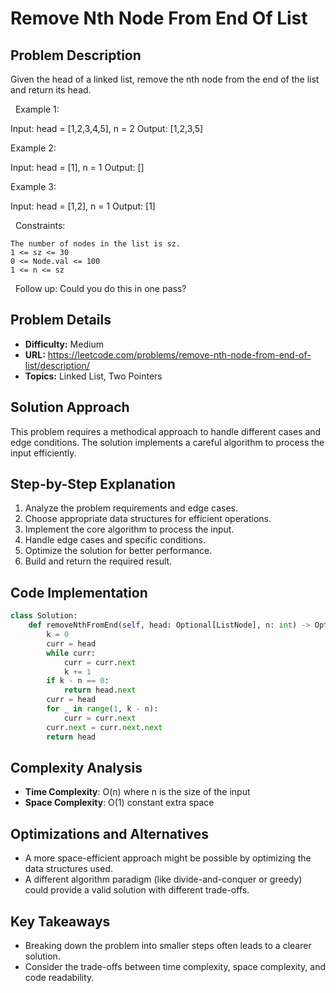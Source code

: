# Remove Nth Node From End Of List

## Problem Description

Given the head of a linked list, remove the nth node from the end of the list and return its head.

 
Example 1:


Input: head = [1,2,3,4,5], n = 2
Output: [1,2,3,5]


Example 2:


Input: head = [1], n = 1
Output: []


Example 3:


Input: head = [1,2], n = 1
Output: [1]


 
Constraints:


	The number of nodes in the list is sz.
	1 <= sz <= 30
	0 <= Node.val <= 100
	1 <= n <= sz


 
Follow up: Could you do this in one pass?

## Problem Details

- **Difficulty:** Medium
- **URL:** https://leetcode.com/problems/remove-nth-node-from-end-of-list/description/
- **Topics:** Linked List, Two Pointers

## Solution Approach

This problem requires a methodical approach to handle different cases and edge conditions. The solution implements a careful algorithm to process the input efficiently.

## Step-by-Step Explanation

1. Analyze the problem requirements and edge cases.
2. Choose appropriate data structures for efficient operations.
3. Implement the core algorithm to process the input.
4. Handle edge cases and specific conditions.
5. Optimize the solution for better performance.
6. Build and return the required result.

## Code Implementation

```python
class Solution:
    def removeNthFromEnd(self, head: Optional[ListNode], n: int) -> Optional[ListNode]:
        k = 0
        curr = head
        while curr:
            curr = curr.next
            k += 1
        if k - n == 0:
            return head.next
        curr = head
        for _ in range(1, k - n):
            curr = curr.next
        curr.next = curr.next.next
        return head
```

## Complexity Analysis

- **Time Complexity**: O(n) where n is the size of the input
- **Space Complexity**: O(1) constant extra space

## Optimizations and Alternatives

- A more space-efficient approach might be possible by optimizing the data structures used.
- A different algorithm paradigm (like divide-and-conquer or greedy) could provide a valid solution with different trade-offs.


## Key Takeaways

- Breaking down the problem into smaller steps often leads to a clearer solution.
- Consider the trade-offs between time complexity, space complexity, and code readability.

